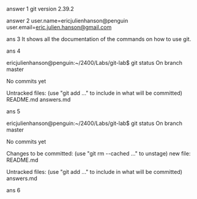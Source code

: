 answer 1 
git version 2.39.2

answer 2
user.name=ericjulienhanson@penguin
user.email=eric.julien.hanson@gmail.com

ans 3
It shows all the documentation of the commands on how to use git.

ans 4

ericjulienhanson@penguin:~/2400/Labs/git-lab$ git status
On branch master

No commits yet

Untracked files:
  (use "git add <file>..." to include in what will be committed)
        README.md
        answers.md

ans 5

ericjulienhanson@penguin:~/2400/Labs/git-lab$ git status
On branch master

No commits yet

Changes to be committed:
  (use "git rm --cached <file>..." to unstage)
        new file:   README.md

Untracked files:
  (use "git add <file>..." to include in what will be committed)
        answers.md


ans 6

